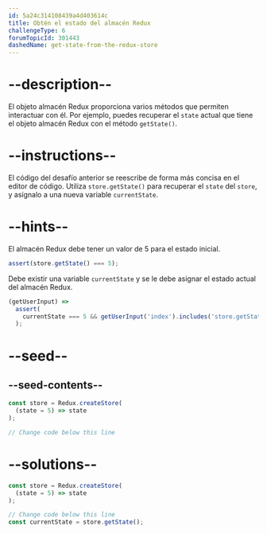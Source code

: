 ```yaml
---
id: 5a24c314108439a4d403614c
title: Obtén el estado del almacén Redux
challengeType: 6
forumTopicId: 301443
dashedName: get-state-from-the-redux-store
---
```


# --description--

El objeto almacén Redux proporciona varios métodos que permiten interactuar con él. Por ejemplo, puedes recuperar el `state` actual que tiene el objeto almacén Redux con el método `getState()`.

# --instructions--

El código del desafío anterior se reescribe de forma más concisa en el editor de código. Utiliza `store.getState()` para recuperar el `state` del `store`, y asígnalo a una nueva variable `currentState`.

# --hints--

El almacén Redux debe tener un valor de 5 para el estado inicial.

```js
assert(store.getState() === 5);
```

Debe existir una variable `currentState` y se le debe asignar el estado actual del almacén Redux.

```js
(getUserInput) =>
  assert(
    currentState === 5 && getUserInput('index').includes('store.getState()')
  );
```

# --seed--

## --seed-contents--

```js
const store = Redux.createStore(
  (state = 5) => state
);

// Change code below this line
```

# --solutions--

```js
const store = Redux.createStore(
  (state = 5) => state
);

// Change code below this line
const currentState = store.getState();
```
